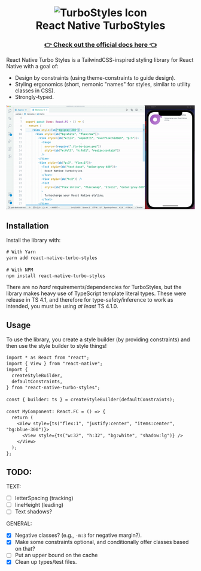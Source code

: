 <h1 align="center">
  <img margin="auto" src="https://turbostyles.gksander.com/img/logo.svg" alt="TurboStyles Icon" width="150px">
  <br>
  <span>React Native TurboStyles</span>
</h1>

<h3 align="center">
<a href="https://turbostyles.gksander.com">👉 Check out the official docs here 👈</a>
</h3>

React Native Turbo Styles is a TailwindCSS-inspired styling library for React Native with a goal of:

- Design by constraints (using theme-constraints to guide design).
- Styling ergonomics (short, nemonic "names" for styles, similar to utility classes in CSS).
- Strongly-typed.

![Example of auto-complete using TurboStyles](./static/demo.gif)

## Installation

Install the library with:

```shell
# With Yarn
yarn add react-native-turbo-styles

# With NPM
npm install react-native-turbo-styles
```

There are no _hard_ requirements/dependencies for TurboStyles, but the library makes heavy use of TypeScript template literal types. These were release in TS 4.1, and therefore for type-safety/inference to work as intended, you must be using _at least_ TS 4.1.0.

## Usage

To use the library, you create a style builder (by providing constraints) and then use the style builder to style things!

```tsx
import * as React from "react";
import { View } from "react-native";
import {
  createStyleBuilder,
  defaultConstraints,
} from "react-native-turbo-styles";

const { builder: ts } = createStyleBuilder(defaultConstraints);

const MyComponent: React.FC = () => {
  return (
    <View style={ts("flex:1", "justify:center", "items:center", "bg:blue-300")}>
      <View style={ts("w:32", "h:32", "bg:white", "shadow:lg")} />
    </View>
  );
};
```

## TODO:

TEXT:
- [ ] letterSpacing (tracking)
- [ ] lineHeight (leading)
- [ ] Text shadows?

GENERAL:
- [x] Negative classes? (e.g., `-m:3` for negative margin?).
- [x] Make some constraints optional, and conditionally offer classes based on that?
- [ ] Put an upper bound on the cache
- [x] Clean up types/test files.
